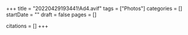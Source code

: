+++
title = "20220429193441!Ad4.avif"
tags = ["Photos"]
categories = []
startDate = ""
draft = false
pages = []

citations = []
+++
